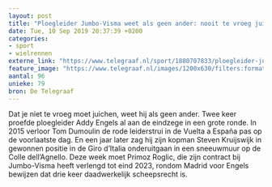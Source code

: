 ```yaml
---
layout: post
title: "Ploegleider Jumbo-Visma weet als geen ander: nooit te vroeg juichen"
date: Tue, 10 Sep 2019 20:37:39 +0200
categories: 
- sport 
- wielrennen 
externe_link: "https://www.telegraaf.nl/sport/1880707833/ploegleider-jumbo-visma-weet-als-geen-ander-nooit-te-vroeg-juichen"
feature_image: "https://www.telegraaf.nl/images/1200x630/filters:format(jpeg):quality(80)/cdn-kiosk-api.telegraaf.nl/529b107a-d3fa-11e9-810a-0218eaf05005.jpg"
aantal: 96
unieke: 79
bron: De Telegraaf
---
```


<p class="intro">Dat je niet te vroeg moet juichen, weet hij als geen ander. Twee keer proefde ploegleider Addy Engels al aan de eindzege in een grote ronde. In 2015 verloor Tom Dumoulin de rode leiderstrui in de Vuelta a España pas op de voorlaatste dag. En een jaar later zag hij zijn kopman Steven Kruijswijk in gewonnen positie in de Giro d’Italia onderuitgaan in een sneeuwmuur op de Colle dell’Agnello. Deze week moet Primoz Roglic, die zijn contract bij Jumbo-Visma heeft verlengd tot eind 2023, rondom Madrid voor Engels bewijzen dat drie keer daadwerkelijk scheepsrecht is.</p>
